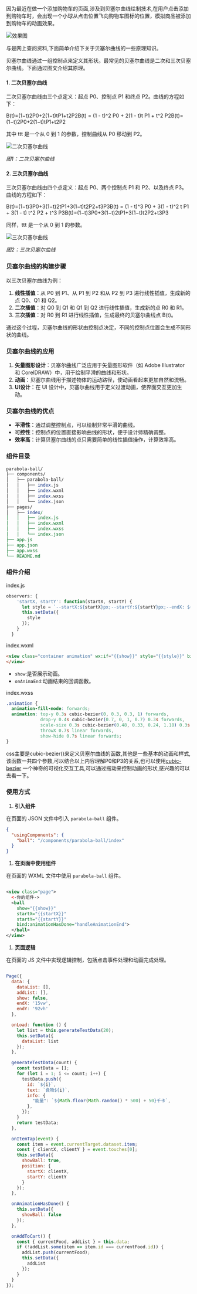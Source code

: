 因为最近在做一个添加购物车的页面,涉及到贝塞尔曲线绘制技术,在用户点击添加到购物车时，会出现一个小球从点击位置飞向购物车图标的位置，模拟商品被添加到购物车的动画效果。

![效果图](img/2024-06-15_11.45.05.gif)

与是网上查阅资料,下面简单介绍下关于贝塞尔曲线的一些原理知识。

贝塞尔曲线通过一组控制点来定义其形状。最常见的贝塞尔曲线是二次和三次贝塞尔曲线。下面通过图文介绍其原理。

#### 1. 二次贝塞尔曲线

二次贝塞尔曲线由三个点定义：起点 P0、控制点 P1 和终点 P2。曲线的方程如下：

B(t)=(1−t)2P0+2(1−t)tP1+t2P2B(t) = (1 - t)^2 P0 + 2(1 - t)t P1 + t^2 P2B(t)=(1−t)2P0+2(1−t)tP1+t2P2

其中 ttt 是一个从 0 到 1 的参数，控制曲线从 P0 移动到 P2。

![二次贝塞尔曲线](img/b1.gif)

*图1：二次贝塞尔曲线*

#### 2. 三次贝塞尔曲线

三次贝塞尔曲线由四个点定义：起点 P0、两个控制点 P1 和 P2、以及终点 P3。曲线的方程如下：

B(t)=(1−t)3P0+3(1−t)2tP1+3(1−t)t2P2+t3P3B(t) = (1 - t)^3 P0 + 3(1 - t)^2 t P1 + 3(1 - t) t^2 P2 + t^3 P3B(t)=(1−t)3P0+3(1−t)2tP1+3(1−t)t2P2+t3P3

同样，ttt 是一个从 0 到 1 的参数。

![三次贝塞尔曲线](img/b2.gif)

*图2：三次贝塞尔曲线*

### 贝塞尔曲线的构建步骤

以三次贝塞尔曲线为例：

1. **线性插值**：从 P0 到 P1、从 P1 到 P2 和从 P2 到 P3 进行线性插值，生成新的点 Q0、Q1 和 Q2。
2. **二次插值**：对 Q0 到 Q1 和 Q1 到 Q2 进行线性插值，生成新的点 R0 和 R1。
3. **三次插值**：对 R0 到 R1 进行线性插值，生成最终的贝塞尔曲线点 B(t)。

通过这个过程，贝塞尔曲线的形状由控制点决定，不同的控制点位置会生成不同形状的曲线。

### 贝塞尔曲线的应用

1. **矢量图形设计**：贝塞尔曲线广泛应用于矢量图形软件（如 Adobe Illustrator 和 CorelDRAW）中，用于绘制平滑的曲线和形状。
2. **动画**：贝塞尔曲线用于描述物体的运动路径，使动画看起来更加自然和流畅。
3. **UI设计**：在 UI 设计中，贝塞尔曲线用于定义过渡动画，使界面交互更加生动。

### 贝塞尔曲线的优点

- **平滑性**：通过调整控制点，可以绘制非常平滑的曲线。
- **可控性**：控制点的位置直接影响曲线的形状，便于设计师精确调整。
- **效率高**：计算贝塞尔曲线的点只需要简单的线性插值操作，计算效率高。

### 组件目录
```perl
parabola-ball/
├── components/
│   ├── parabola-ball/
│   │   ├── index.js
│   │   ├── index.wxml
│   │   ├── index.wxss
│   │   └── index.json
├── pages/
│   ├── index/
│   │   ├── index.js
│   │   ├── index.wxml
│   │   ├── index.wxss
│   │   └── index.json
├── app.js
├── app.json
├── app.wxss
└── README.md

```

### 组件介绍
index.js
```js
observers: {
    'startX, startY': function(startX, startY) {
      let style = `--startX:${startX}px;--startY:${startY}px;--endX: ${this.data.endX};--endY: ${this.data.endY};`;
      this.setData({
        style
      });
    }
  }
```

index.wxml
```html
<view class="container animation" wx:if="{{show}}" style="{{style}}" bindanimationend="onAnimaEnd">
</view>
```
- `show`:是否展示动画。
- `onAnimaEnd`:动画结束的回调函数。

index.wxss
```css
.animation {
  animation-fill-mode: forwards;
  animation: top-y 0.3s cubic-bezier(0, 0.3, 0.3, 1) forwards, 
             drop-y 0.4s cubic-bezier(0.7, 0, 1, 0.7) 0.3s forwards,
             scale-size 0.3s cubic-bezier(0.48, 0.33, 0.24, 1.18) 0.3s forwards, 
             throwX 0.7s linear forwards, 
             show-hide 0.7s linear forwards;
}
```

css主要是cubic-bezier()来定义贝塞尔曲线的函数,其他是一些基本的动画和样式,该函数一共四个参数,可以结合以上内容理解P0和P3的关系,也可以使用[cubic-bezier](https://cubic-bezier.com) 一个神奇的可视化交互工具,可以通过拖动来控制动画的形状,感兴趣的可以去看一下。

### 使用方式
1. **引入组件**

在页面的 JSON 文件中引入 `parabola-ball` 组件。

```json
{
  "usingComponents": {
    "ball": "/components/parabola-ball/index"
  }
}
```

1. **在页面中使用组件**

在页面的 WXML 文件中使用 `parabola-ball` 组件。

```xml

<view class="page">
  <-你的组件->
  <ball 
    show="{{show}}" 
    startX="{{startX}}" 
    startY="{{startY}}" 
    bind:animationHasDone="handleAnimationEnd">
  </ball>
</view>
```

1. **页面逻辑**

在页面的 JS 文件中实现逻辑控制，包括点击事件处理和动画完成处理。

```javascript

Page({
  data: {
    dataList: [],
    addList: [],
    show: false,
    endX: '15vw',
    endY: '92vh'
  },

  onLoad: function () {
    let list = this.generateTestData(20);
    this.setData({
      dataList: list
    });
  },

  generateTestData(count) {
    const testData = [];
    for (let i = 1; i <= count; i++) {
      testData.push({
        id: `${i}`,
        text: `食物${i}`,
        info: {
          "能量": `${Math.floor(Math.random() * 500) + 50}千卡`,
        },
      });
    }
    return testData;
  },

  onItemTap(event) {
    const item = event.currentTarget.dataset.item;
    const { clientX, clientY } = event.touches[0];
    this.setData({
      showBall: true,
      position: {
        startX: clientX,
        startY: clientY
      }
    });
  },

  onAnimationHasDone() {
    this.setData({
      showBall: false
    });
  },

  onAddToCart() {
    const { currentFood, addList } = this.data;
    if (!addList.some(item => item.id === currentFood.id)) {
      addList.push(currentFood);
      this.setData({
        addList
      });
    }
  }
});
```

